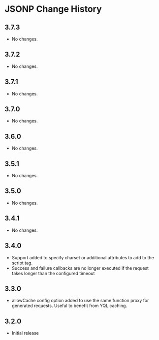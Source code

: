 JSONP Change History
====================

3.7.3
-----

* No changes.

3.7.2
-----

* No changes.

3.7.1
-----

* No changes.

3.7.0
-----

* No changes.

3.6.0
-----

* No changes.

3.5.1
-----

  * No changes.

3.5.0
-----

  * No changes.

3.4.1
-----

  * No changes.

3.4.0
-----

  * Support added to specify charset or additional attributes to add to the
    script tag.
  * Success and failure callbacks are no longer executed if the request
    takes longer than the configured timeout

3.3.0
-----

  * allowCache config option added to use the same function proxy for
    generated requests.  Useful to benefit from YQL caching.

3.2.0
-----

  * Initial release

